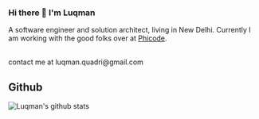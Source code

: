 ### Hi there 👋 I'm Luqman
A software engineer and solution architect, living in New Delhi. Currently I am working with the good folks over at [Phicode](https://phicode.io).

</br>
contact me at luqman.quadri@gmail.com


## Github
![Luqman's github stats](https://github-readme-stats-775kz1aki.vercel.app/api?username=lookquad&count_private=true&show_icons=true&theme=buefy)
</br>




[website]: https://phicode.io
[twitter]: https://twitter.com/slquadri
[github]: https://github.com/lookquad
